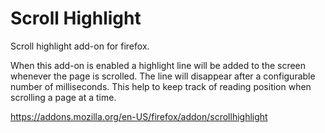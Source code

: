 Scroll Highlight
========

Scroll highlight add-on for firefox.  

When this add-on is enabled a highlight line will be added to the screen
whenever the page is scrolled.  The line will disappear after a
configurable number of milliseconds.  This help to keep track of reading
position when scrolling a page at a time.

https://addons.mozilla.org/en-US/firefox/addon/scrollhighlight



